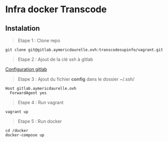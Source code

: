 # Infra docker Transcode

## Instalation

> Etape 1 : Clone repo

``` shell
git clone git@gitlab.aymericdaurelle.ovh:transcodesupinfo/vagrant.git
```

> Etape 2 : Ajout de la clé ssh à gitlab 

[Configuration gitlab](https://help.github.com/articles/checking-for-existing-ssh-keys)


> Etape 3 : Ajout du fichier **config** dans le dossier ~/.ssh/

``` shell
Host gitlab.aymericdaurelle.ovh
  ForwardAgent yes
```

> Etape 4 : Run vagrant

``` shell
vagrant up
```

> Etape 5 : Run docker

``` shell
cd /docker
docker-compose up
```
